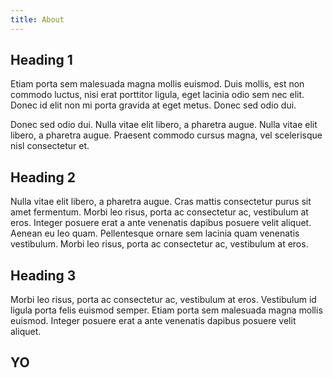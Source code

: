 ```yaml
---
title: About
---
```


## Heading 1
Etiam porta sem malesuada magna mollis euismod. Duis mollis, est non commodo luctus, nisi erat porttitor ligula, eget lacinia odio sem nec elit. Donec id elit non mi porta gravida at eget metus. Donec sed odio dui.

Donec sed odio dui. Nulla vitae elit libero, a pharetra augue. Nulla vitae elit libero, a pharetra augue. Praesent commodo cursus magna, vel scelerisque nisl consectetur et.
## Heading 2
Nulla vitae elit libero, a pharetra augue. Cras mattis consectetur purus sit amet fermentum. Morbi leo risus, porta ac consectetur ac, vestibulum at eros. Integer posuere erat a ante venenatis dapibus posuere velit aliquet. Aenean eu leo quam. Pellentesque ornare sem lacinia quam venenatis vestibulum. Morbi leo risus, porta ac consectetur ac, vestibulum at eros.
## Heading 3
Morbi leo risus, porta ac consectetur ac, vestibulum at eros. Vestibulum id ligula porta felis euismod semper. Etiam porta sem malesuada magna mollis euismod. Integer posuere erat a ante venenatis dapibus posuere velit aliquet.

<h2>YO</h2>